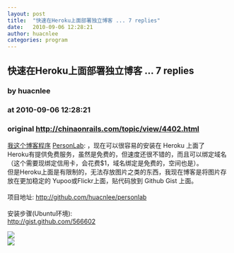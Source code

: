 ```yaml
---
layout: post
title:  "快速在Heroku上面部署独立博客 ... 7 replies"
date:   2010-09-06 12:28:21
author: huacnlee
categories: program
---
```


## 快速在Heroku上面部署独立博客 ... 7 replies
### by huacnlee
### at 2010-09-06 12:28:21
### original <http://chinaonrails.com/topic/view/4402.html>

<a href="http://huacnlee.com" rel="nofollow external">我这个博客程序</a> <a href="http://github.com/huacnlee/personlab" rel="nofollow external">PersonLab</a>: ，现在可以很容易的安装在 Heroku 上面了<br>
Heroku有提供免费服务，虽然是免费的，但速度还很不错的，而且可以绑定域名（这个需要现绑定信用卡，会花费$1，域名绑定是免费的，空间也是）。 <br>
但是Heroku上面是有限制的，无法存放图片之类的东西，我现在博客是将图片存放在更加稳定的 Yupoo或Flickr上面，贴代码放到 Github Gist 上面。<br>
<br>
项目地址: <a href="http://github.com/huacnlee/personlab">http://github.com/huacnlee/personlab </a><br>
<br>
安装步骤(Ubuntu环境):<br>
<a href="http://gist.github.com/566602" rel="nofollow external">http://gist.github.com/566602</a>
<p><a href="http://feedads.g.doubleclick.net/~a/e1g4i1LEbAzSDUpe2ZmDsK-kuqM/0/da"><img src="http://feedads.g.doubleclick.net/~a/e1g4i1LEbAzSDUpe2ZmDsK-kuqM/0/di" border="0" ismap></a><br>
<a href="http://feedads.g.doubleclick.net/~a/e1g4i1LEbAzSDUpe2ZmDsK-kuqM/1/da"><img src="http://feedads.g.doubleclick.net/~a/e1g4i1LEbAzSDUpe2ZmDsK-kuqM/1/di" border="0" ismap></a></p>